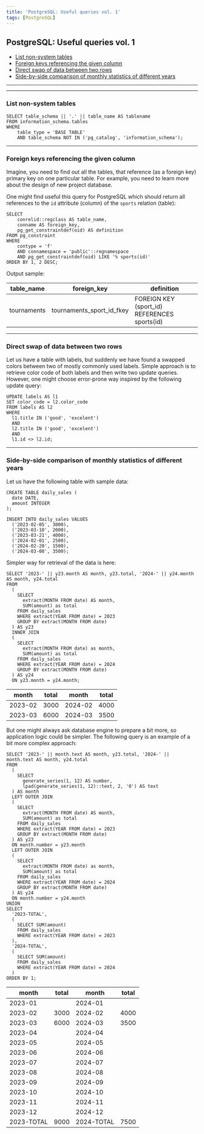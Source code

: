 ```yaml
---
title: 'PostgreSQL: Useful queries vol. 1'
tags: [PostgreSQL]
---
```


## PostgreSQL: Useful queries vol. 1

 - [List non-system tables](#list-non-system-tables)
 - [Foreign keys referencing the given column](#foreign-keys-referencing-the-given-column)
 - [Direct swap of data between two rows](#direct-swap-of-data-between-two-rows)
 - [Side-by-side comparison of monthly statistics of different years](#side-by-side-comparison-of-monthly-statistics-of-different-years)

---

---

### List non-system tables

```postgresql
SELECT table_schema || '.' || table_name AS tablename 
FROM information_schema.tables
WHERE 
    table_type = 'BASE TABLE'
    AND table_schema NOT IN ('pg_catalog', 'information_schema');
```

---

### Foreign keys referencing the given column

Imagine, you need to find out all the tables, that reference (as a foreign key) primary key on one particular table.
For example, you need to learn more about the design of new project database.

One might find useful this query for PostgreSQL which should return all references to the `id` attribute (column) 
of the `sports` relation (table):

```postgresql
SELECT
    conrelid::regclass AS table_name,
    conname AS foreign_key,
    pg_get_constraintdef(oid) AS definition
FROM pg_constraint
WHERE
    contype = 'f'
    AND connamespace = 'public'::regnamespace
    AND pg_get_constraintdef(oid) LIKE '% sports(id)'
ORDER BY 1, 2 DESC;
```

Output sample:

| table\_name | foreign\_key                 | definition                                        |
|-------------|------------------------------|---------------------------------------------------|
| tournaments | tournaments\_sport\_id\_fkey | FOREIGN KEY \(sport\_id\) REFERENCES sports\(id\) |

---

### Direct swap of data between two rows

Let us have a table with labels, but suddenly we have found a swapped colors between two of mostly commonly used
labels. Simple approach is to retrieve color code of both labels and then write two update queries. However,
one might choose error-prone way inspired by the following update query:

```postgresql
UPDATE labels AS l1
SET color_code = l2.color_code
FROM labels AS l2
WHERE
  l1.title IN ('good', 'excelent')
  AND
  l2.title IN ('good', 'excelent')
  AND
  l1.id <> l2.id;
```

---

### Side-by-side comparison of monthly statistics of different years

Let us have the following table with sample data:

```postgresql
CREATE TABLE daily_sales (
  date DATE,
  amount INTEGER
);

INSERT INTO daily_sales VALUES
  ('2023-02-05', 3000),
  ('2023-03-10', 2000),
  ('2023-03-21', 4000),
  ('2024-02-01', 2500),
  ('2024-02-20', 1500),
  ('2024-03-08', 3500);
```

Simpler way for retrieval of the data is here:

```postgresql
SELECT '2023-' || y23.month AS month, y23.total, '2024-' || y24.month AS month, y24.total
FROM 
  (
    SELECT 
      extract(MONTH FROM date) AS month,
      SUM(amount) as total
    FROM daily_sales
    WHERE extract(YEAR FROM date) = 2023
    GROUP BY extract(MONTH FROM date)
  ) AS y23
  INNER JOIN
  (
    SELECT
      extract(MONTH FROM date) as month,
      SUM(amount) as total
    FROM daily_sales
    WHERE extract(YEAR FROM date) = 2024
    GROUP BY extract(MONTH FROM date)
  ) AS y24
  ON y23.month = y24.month;
```

| month   | total | month   | total |
|---------|-------|---------|-------|
| 2023-02 | 3000  | 2024-02 | 4000  |
| 2023-03 | 6000  | 2024-03 | 3500  |

But one might always ask database engine to prepare a bit more, so application logic could be simpler.
The following query is an example of a bit more complex approach:

```postgresql
SELECT '2023-' || month.text AS month, y23.total, '2024-' || month.text AS month, y24.total
FROM 
  (
    SELECT
      generate_series(1, 12) AS number, 
      lpad(generate_series(1, 12)::text, 2, '0') AS text   
  ) AS month
  LEFT OUTER JOIN
  (
    SELECT
      extract(MONTH FROM date) AS month,
      SUM(amount) as total
    FROM daily_sales
    WHERE extract(YEAR FROM date) = 2023
    GROUP BY extract(MONTH FROM date)
  ) AS y23
  ON month.number = y23.month
  LEFT OUTER JOIN
  (
    SELECT
      extract(MONTH FROM date) as month,
      SUM(amount) as total
    FROM daily_sales
    WHERE extract(YEAR FROM date) = 2024
    GROUP BY extract(MONTH FROM date)
  ) AS y24
  ON month.number = y24.month
UNION
SELECT
  '2023-TOTAL',
  (
    SELECT SUM(amount) 
    FROM daily_sales
    WHERE extract(YEAR FROM date) = 2023
  ),
  '2024-TOTAL',
  (
    SELECT SUM(amount) 
    FROM daily_sales
    WHERE extract(YEAR FROM date) = 2024
  )
ORDER BY 1;
```

| month      | total | month      | total |
|------------|-------|------------|-------|
| 2023-01    |       | 2024-01    |       |
| 2023-02    | 3000  | 2024-02    | 4000  |
| 2023-03    | 6000  | 2024-03    | 3500  |
| 2023-04    |       | 2024-04    |       |
| 2023-05    |       | 2024-05    |       |
| 2023-06    |       | 2024-06    |       |
| 2023-07    |       | 2024-07    |       |
| 2023-08    |       | 2024-08    |       |
| 2023-09    |       | 2024-09    |       |
| 2023-10    |       | 2024-10    |       |
| 2023-11    |       | 2024-11    |       |
| 2023-12    |       | 2024-12    |       |
| 2023-TOTAL | 9000  | 2024-TOTAL | 7500  |
